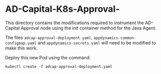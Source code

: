 # AD-Capital-K8s-Approval-

This directory contains the modifications required to instrument the AD-Capital Approval node using the init container method for the Java Agent.

The files `adcap-approval-deployment.yaml`, `appdynamics-common-configmap.yaml` and `appdynamics-secrets.yaml` will need to be modified to make this work.

Deploy this new Pod using the command:

`kubectl create -f adcap-approval-deployment.yaml`
